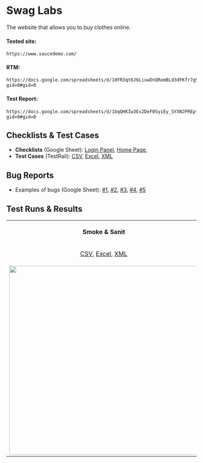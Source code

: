 # Swag Labs
The website that allows you to buy clothes online.

#### Tested site:
```
https://www.saucedemo.com/
```
#### RTM:
```
https://docs.google.com/spreadsheets/d/10FR3qt6J6LiuwDnQRomBLd3dFKfr7gSjna9_Fo0UKyY/edit?gid=0#gid=0
```

#### Test Report:
```
https://docs.google.com/spreadsheets/d/1bqQHKIw3Ex2DeF0SyiEy_SYXNJPREpfMb6ofOE5Ej4U/edit?gid=0#gid=0
```

## Checklists & Test Cases
- **Checklists** (Google Sheet): [Login Panel](https://docs.google.com/spreadsheets/d/1IzQsIX0TzsAKwfiWk_sXKYPQgEHASn6IN4Jd3-2D7OQ/edit?gid=0#gid=0), [Home Page](https://docs.google.com/spreadsheets/d/1xgmjxiCMPFuZY7wxhfH6RAwhJMdrKBPbbYYznDImpk4/edit?gid=0#gid=0),
- **Test Cases** (TestRail): [CSV](https://drive.google.com/drive/u/1/folders/1i6caCuYSgYCaqZTu8VHZn29ePod6DXyn), [Excel](https://docs.google.com/spreadsheets/d/1fQDbs5F60gMtZB58-qahvMqm7iJKyAGo/edit?rtpof=true&gid=931197444#gid=931197444), [XML](https://drive.google.com/drive/u/1/folders/1i6caCuYSgYCaqZTu8VHZn29ePod6DXyn)

## Bug Reports
- Examples of bugs (Google Sheet): [#1](https://docs.google.com/spreadsheets/d/1rh8dlGt64-jcJypVgbttIqaCuiWas5A1rgDAqlq7Hag/edit?gid=0#gid=0), [#2](https://docs.google.com/spreadsheets/d/1LJexas9rHxDgrxhtQjOVv0xVEeHI_H157ag4R6FZBM0/edit?gid=0#gid=0), [#3](https://docs.google.com/spreadsheets/d/1TmfMwcp3_ZL-C-iwogF7Lpoxn7zCDte1A9NEsTtDdEw/edit?gid=0#gid=0), [#4](https://docs.google.com/spreadsheets/d/1Wne_WBTGmswJu5IFZBAmu-_vp0xTh9lmtLsghrhkw1g/edit?gid=0#gid=0), [#5](https://docs.google.com/spreadsheets/d/1d_DU85cQoOziGsjjd7VHIaS2sSDxa-80YEzo_TRZk4o/edit?gid=0#gid=0)

## Test Runs & Results

<table>
    <tr>
    <th><p align="center">Smoke & Sanit</p></th>
    <th><p align="center">Functional</p></th>
    <th><p align="center">Security</p></th>
  </tr>
  <tr>
    <td><p align="center"><a href="https://drive.google.com/drive/u/1/folders/1CGE6nBqId8pqSyENqezgEpRTD7sLFp1t">CSV</a>, <a href="https://docs.google.com/spreadsheets/d/1RYK_sLNa9-OIS5j0w_YPFQMKS4qGRNoo/edit?gid=121774935#gid=121774935">Excel</a>, <a href="https://drive.google.com/drive/u/1/folders/1CGE6nBqId8pqSyENqezgEpRTD7sLFp1t">XML</a></p></td>
    <td><p align="center"><a href="https://drive.google.com/drive/u/1/folders/1vhQW6TkhK8owBvKh7EVS9Pp-mGeiGY1L">CSV</a>, <a href="https://docs.google.com/spreadsheets/d/1Ao205C9EfkLLcGTU3_4LJPxdfji1GFd4/edit?rtpof=true&gid=1116680554#gid=1116680554">Excel</a>, <a href="https://drive.google.com/drive/u/1/folders/1vhQW6TkhK8owBvKh7EVS9Pp-mGeiGY1L">XML</a></p></td>
    <td><p align="center"><a href="https://drive.google.com/drive/u/1/folders/1_n8jmDCzFgvvpBLdKnDsEzJTUJ9WWH3z">CSV</a>, <a href="https://docs.google.com/spreadsheets/u/1/d/1crTt_6rOXGLjRHyVhVFmMCrpVnKvQt12/edit?usp=drive_web&ouid=105235350847902077637&rtpof=true">Excel</a>, <a href="https://drive.google.com/drive/u/1/folders/1_n8jmDCzFgvvpBLdKnDsEzJTUJ9WWH3z">XML</a></p></td>
  </tr>
  <tr>
    <td><img src="https://github.com/LosKamilos91/swag-labs/assets/93448256/5f48de7d-ac27-4571-a807-114e25cf281d" width="500"></td>
    <td><img src="https://github.com/LosKamilos91/swag-labs/assets/93448256/c39d42d6-2bff-4098-923f-9c51d8d3027c" width="500"></td>
    <td><img src="https://github.com/LosKamilos91/swag-labs/assets/93448256/c749ff9a-4b6d-4edd-97b8-6615740bf629" width="500"></td>
  </tr>
</table>
